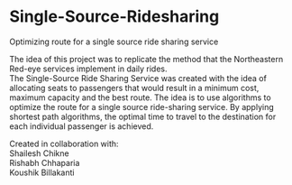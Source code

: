 # Single-Source-Ridesharing
Optimizing route for a single source ride sharing service

The idea of this project was to replicate the method that the Northeastern Red-eye services implement in daily rides.<br/>
The Single-Source Ride Sharing Service was created with the idea of allocating seats to passengers that would result in a minimum cost, maximum capacity and the best route. The idea is to use algorithms to optimize the route for a single source ride-sharing service. By applying shortest path algorithms, the optimal time to travel to the destination for each individual passenger is achieved.

Created in collaboration with:<br/>
Shailesh Chikne<br/>
Rishabh Chhaparia<br/>
Koushik Billakanti
